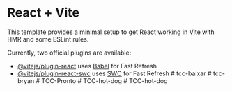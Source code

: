 # React + Vite

This template provides a minimal setup to get React working in Vite with HMR and some ESLint rules.

Currently, two official plugins are available:

- [@vitejs/plugin-react](https://github.com/vitejs/vite-plugin-react/blob/main/packages/plugin-react/README.md) uses [Babel](https://babeljs.io/) for Fast Refresh
- [@vitejs/plugin-react-swc](https://github.com/vitejs/vite-plugin-react-swc) uses [SWC](https://swc.rs/) for Fast Refresh
#   t c c - b a i x a r  
 #   t c c - b r y a n  
 #   T C C - P r o n t o  
 #   T C C - h o t - d o g  
 #   T C C - h o t - d o g  
 